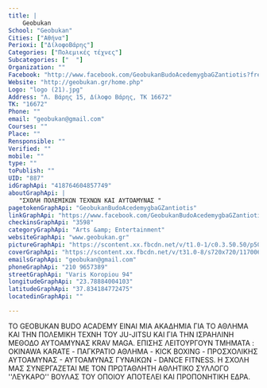 ```yaml
---
title: |
    Geobukan
School: "Geobukan"
Cities: ["Αθήνα"]
Perioxi: ["ΔίλοφοΒάρης"]
Categories: ["Πολεμικές τέχνες"]
Subcategories: ["  "]
Organization: ""
Facebook: "http://www.facebook.com/GeobukanBudoAcedemygbaGZantiotis?fref=ts"
Website: "http://geobukan.gr/home.php"
Logo: "logo (21).jpg"
Address: "Λ. Βάρης 15, Δίλοφο Βάρης, ΤΚ 16672"
TK: "16672"
Phone: ""
email: "geobukan@gmail.com"
Courses: ""
Place: ""
Rensponsible: ""
Verified: ""
mobile: ""
type: ""
toPublish: ""
UID: "887"
idGraphApi: "418764604857749"
aboutGraphApi: | 
   "ΣΧΟΛΗ ΠΟΛΕΜΙΚΩΝ ΤΕΧΝΩΝ ΚΑΙ ΑΥΤΟΑΜΥΝΑΣ "
pagetokenGraphApi: "GeobukanBudoAcedemygbaGZantiotis"
linkGraphApi: "https://www.facebook.com/GeobukanBudoAcedemygbaGZantiotis/"
checkinsGraphApi: "3598"
categoryGraphApi: "Arts &amp; Entertainment"
websiteGraphApi: "www.geobukan.gr"
pictureGraphApi: "https://scontent.xx.fbcdn.net/v/t1.0-1/c0.3.50.50/p50x50/11954603_937406762993528_5901357977527841234_n.jpg?oh=11aa02991954775c4e8540a3c23b8b80&amp;oe=5B01A2DA"
coverGraphApi: "https://scontent.xx.fbcdn.net/v/t31.0-8/s720x720/11700680_914097981991073_5439138598356433025_o.jpg?oh=aff1c41d1b99ca044a2469e14cf9f913&amp;oe=5B40A5B6"
emailsGraphApi: "geobukan@gmail.com"
phoneGraphApi: "210 9657389"
streetGraphApi: "Varis Koropiou 94"
longitudeGraphApi: "23.78884004103"
latitudeGraphApi: "37.834184772475"
locatedinGraphApi: ""

---
```


ΤΟ GEOBUKAN BUDO ACADEMY ΕΙΝΑΙ ΜΙΑ ΑΚΑΔΗΜΙΑ ΓΙΑ ΤΟ ΑΘΛΗΜΑ ΚΑΙ ΤΗΝ ΠΟΛΕΜΙΚΗ ΤΕΧΝΗ ΤΟΥ JU-JITSU ΚΑΙ ΓΙΑ ΤΗΝ ΙΣΡΑΗΛΙΝΗ ΜΕΘΟΔΟ ΑΥΤΟΑΜΥΝΑΣ KRAV MAGA. ΕΠΙΣΗΣ ΛΕΙΤΟΥΡΓΟΥΝ ΤΜΗΜΑΤΑ : OKINAWA KARATE - ΠΑΓΚΡΑΤΙΟ ΑΘΛΗΜΑ - KICK BOXING - ΠΡΟΣΧΟΛΙΚΗΣ ΑΥΤΟΑΜΥΝΑΣ - ΑΥΤΟΑΜΥΝΑΣ ΓΥΝΑΙΚΩΝ - DANCE FITNESS. Η ΣΧΟΛΗ ΜΑΣ ΣΥΝΕΡΓΑΖΕΤΑΙ ΜΕ ΤΟΝ ΠΡΩΤΑΘΛΗΤΗ ΑΘΛΗΤΙΚΟ ΣΥΛΛΟΓΟ &#39;&#39;ΛΕΥΚΑΡΟ&#39;&#39; ΒΟΥΛΑΣ ΤΟΥ ΟΠΟΙΟΥ ΑΠΟΤΕΛΕΙ ΚΑΙ ΠΡΟΠΟΝΗΤΙΚΗ ΕΔΡΑ.

